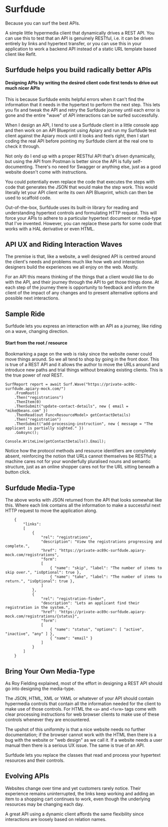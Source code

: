# Surfdude

Because you can surf the best APIs.

A simple little hypermedia client that dynamically drives a REST API. You can use this to test that an API is genuinely RESTful, i.e. it can be driven entirely by links and hypertext transfer, or you can use this in your application to work a backend API instead of a static URL template based client like Refit.

## Surfdude helps you build radically better APIs

#### Designing APIs by writing the desired client code first tends to drive out much nicer APIs

This is because Surfdude emits helpful errors when it can't find the information that it needs in the hypertext to perform the next step. This lets you fix and tweak the API and retry the Surfdude journey until each error is gone and the entire "wave" of API interactions can be surfed successfully.

When I design an API, I tend to use a Surfdude client in a little console app and then work on an API Blueprint using Apiary and run my Surfdude test client against the Apiary mock until it looks and feels right, then I start coding the real API before pointing my Surfdude client at the real one to check it through.

Not only do I end up with a proper RESTful API that's driven dynamically, but using the API from Postman is better since the API is fully self-documenting. There's no need for Swagger or anything else, just as a good website doesn't come with instructions.

You could potentially even replace the code that executes the steps with code that generates the JSON that would make the step work. This would literally let your API client write its own API Blueprint, which can then be used to scaffold code.

Out-of-the-box, Surfdude uses its built-in library for reading and understanding hypertext controls and formulating HTTP request. This will force your APIs to adhere to a particular hypertext document or media-type that I've invented. However, you can replace these parts for some code that works with a HAL derivative or even HTML.

## API UX and Riding Interaction Waves

The premise is that, like a website, a well designed API is centred around the client's needs and problems much like how web and interaction designers build the experiences we all enjoy on the web. Mostly.

For an API this means thinking of the things that a client would like to do with the API, and their journey through the API to get those things done. At each step of the journey there is opportunity to feedback and inform the client of the impact of any changes and to present alternative options and possible next interactions.

## Sample Ride

Surfdude lets you express an interaction with an API as a journey, like riding on a wave, changing direction.

#### Start from the root / resource

Bookmarking a page on the web is risky since the website owner could move things around. So we all tend to shop by going in the front door. This is true of a REST API and it allows the author to move the URLs around and introduce new paths and trial things without breaking existing clients. This is the true power of _real_ REST.

	SurfReport report = await Surf.Wave("https://private-ac89c-surfdude.apiary-mock.com/")
		.FromRoot()
		.Then("registrations")
		.ThenItem(0)
		.ThenSubmit("update-contact-details", new { email = "mike@beans.com" })
		.ThenRead(out Func<ResourceModel> getContactDetails)
		.Then("registration")
		.ThenSubmit("add-processing-instruction", new { message = "The applicant is partially sighted." })
		.GoAsync();

	Console.WriteLine(getContactDetails().Email);

Notice how the protocol methods and resource identifiers are completely absent, reinforcing the notion that URLs cannot themselves be RESTful; a machine cares not for your wonderfully pluralised nouns and semantic structure, just as an online shopper cares not for the URL sitting beneath a button click.

## Surfdude Media-Type

The above works with JSON returned from the API that looks somewhat like this. Where each link contains all the information to make a successful next HTTP request to move the application along.

        {
            "links":
            [
                {
                    "rel": "registrations",
                    "description": "View the registrations progressing and complete.",
                    "href": "https://private-ac89c-surfdude.apiary-mock.com/registrations",
                    "form":
                    [
                        { "name": "skip", "label": "The number of items to skip over.", "isOptional": true },
                        { "name": "take", "label": "The number of items to return.", "isOptional": true },
                    ]
                },
                {
                    "rel": "registration-finder",
                    "description": "Lets an applicant find their registration in the system.",
                    "href": "https://private-ac89c-surfdude.apiary-mock.com/registrations/{status}",
                    "form":
                    [
                        { "name": "status", "options": [ "active", "inactive", "any" ] },
                        { "name": "email" }
                    ]
                }
            ]
        }

## Bring Your Own Media-Type

As Roy Fielding explained, most of the effort in designing a REST API should go into designing the media-type.

The JSON, HTML, XML or YAML or whatever of your API should contain hypermedia controls that contain all the information needed for the client to make use of those controls. For HTML the `<a>` and `<form>` tags come with clear processing instructions for web browser clients to make use of these controls whenever they are encountered.

The upshot of this uniformity is that a nice website needs no further documentation; if the browser cannot work with the HTML then there is a bug with the website or "web design" as we call it. If a website needs a user manual then there is a serious UX issue. The same is true of an API.

Surfdude lets you replace the classes that read and process your hypertext resources and their controls.

## Evolving APIs

Websites change over time and yet customers rarely notice. Their experience remains uninterrupted, the links keep working and adding an item to a shopping cart continues to work, even though the underlying resources may be changing each day.

A great API using a dynamic client affords the same flexibility since interactions are loosely based on relation names.
